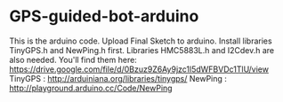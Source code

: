 # GPS-guided-bot-arduino
This is the arduino code. Upload Final Sketch to arduino. Install libraries TinyGPS.h and NewPing.h first.
Libraries HMC5883L.h and I2Cdev.h are also needed. You'll find them here:
https://drive.google.com/file/d/0Bzuz9Z6Ay9jzc1l5dWFBVDc1TlU/view
TinyGPS : http://arduiniana.org/libraries/tinygps/
NewPing : http://playground.arduino.cc/Code/NewPing
